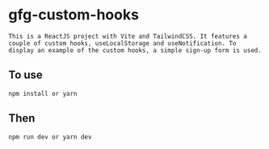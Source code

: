# gfg-custom-hooks

`This is a ReactJS project with Vite and TailwindCSS. It features a couple of custom hooks, useLocalStorage and useNotification. To display an example of the custom hooks, a simple sign-up form is used.`

## To use
`npm install or yarn`
## Then
`npm run dev or yarn dev`